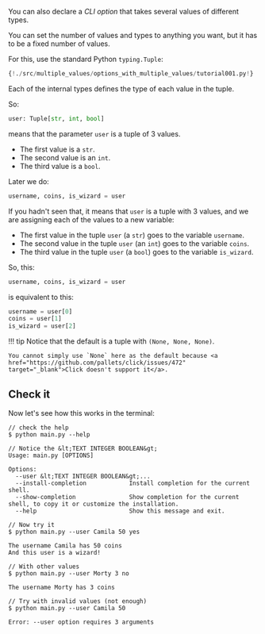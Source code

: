 You can also declare a *CLI option* that takes several values of different types.

You can set the number of values and types to anything you want, but it has to be a fixed number of values.

For this, use the standard Python `typing.Tuple`:

```Python hl_lines="1  6"
{!./src/multiple_values/options_with_multiple_values/tutorial001.py!}
```

Each of the internal types defines the type of each value in the tuple.

So:

```Python
user: Tuple[str, int, bool]
```

means that the parameter `user` is a tuple of 3 values.

* The first value is a `str`.
* The second value is an `int`.
* The third value is a `bool`.

Later we do:

```Python
username, coins, is_wizard = user
```

If you hadn't seen that, it means that `user` is a tuple with 3 values, and we are assigning each of the values to a new variable:

* The first value in the tuple `user` (a `str`) goes to the variable `username`.
* The second value in the tuple `user` (an `int`) goes to the variable `coins`.
* The third value in the tuple `user` (a `bool`) goes to the variable `is_wizard`.

So, this:

```Python
username, coins, is_wizard = user
```

is equivalent to this:

```Python
username = user[0]
coins = user[1]
is_wizard = user[2]
```

!!! tip
    Notice that the default is a tuple with `(None, None, None)`.

    You cannot simply use `None` here as the default because <a href="https://github.com/pallets/click/issues/472" target="_blank">Click doesn't support it</a>.

## Check it

Now let's see how this works in the terminal:

<div class="termy">

```console
// check the help
$ python main.py --help

// Notice the &lt;TEXT INTEGER BOOLEAN&gt;
Usage: main.py [OPTIONS]

Options:
  --user &lt;TEXT INTEGER BOOLEAN&gt;...
  --install-completion            Install completion for the current shell.
  --show-completion               Show completion for the current shell, to copy it or customize the installation.
  --help                          Show this message and exit.

// Now try it
$ python main.py --user Camila 50 yes

The username Camila has 50 coins
And this user is a wizard!

// With other values
$ python main.py --user Morty 3 no

The username Morty has 3 coins

// Try with invalid values (not enough)
$ python main.py --user Camila 50

Error: --user option requires 3 arguments
```

</div>

